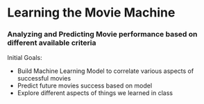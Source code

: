 # Learning the Movie Machine
### Analyzing and Predicting Movie performance based on different available criteria

Initial Goals:
* Build Machine Learning Model to correlate various aspects of successful movies
* Predict future movies success based on model
* Explore different aspects of things we learned in class